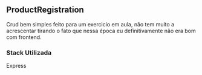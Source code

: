 ##  ProductRegistration

Crud bem simples feito para um exercicio em aula, não tem muito a acrescentar tirando o fato que nessa época eu definitivamente não era bom com frontend.

### Stack Utilizada

Express
